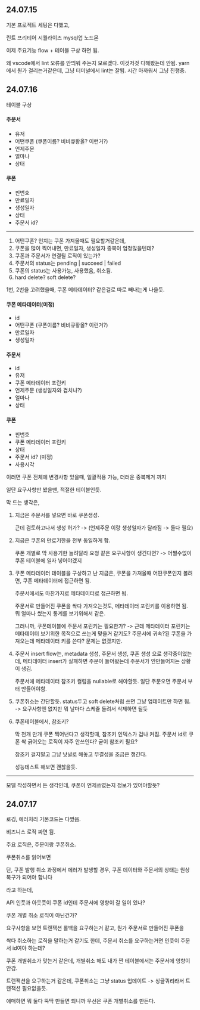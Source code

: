 ## 24.07.15

기본 프로젝트 세팅은 다했고,

린트 프리티어 시퀄라이즈 mysql업 노드몬

이제 주요기능 flow + 테이블 구상 하면 됨.

왜 vscode에서 lint 오류를 안띄워 주는지 모르겠다. 이것저것 다해봤는데 안됨.
yarn에서 뭔가 걸리는거같은데, 그냥 터미널에서 lint는 잘됨. 시간 아까워서 그냥 진행중.

## 24.07.16

테이블 구상

#### 주문서

- 유저
- 어떤쿠폰 (쿠폰이름? 비비큐황올? 이런거?)
- 언제주문
- 얼마나
- 상태

#### 쿠폰

- 핀번호
- 만료일자
- 생성일자
- 상태
- 주문서 id?

---

1. 어떤쿠폰? 인지는 쿠폰 가져올때도 필요할거같은데,
2. 쿠폰을 많이 찍어내면, 만료일자, 생성일자 중복이 엄청많을텐데?
3. 쿠폰과 주문서가 연결될 로직이 있는가?
4. 주문서의 status는 pending | succeed | failed
5. 쿠폰의 status는 사용가능, 사용했음, 취소됨.
6. hard delete? soft delete?

1번, 2번을 고려했을때, 쿠폰 메타데이터? 같은걸로 따로 빼내는게 나을듯.

#### 쿠폰 메타데이터(미정)

- id
- 어떤쿠폰 (쿠폰이름? 비비큐황올? 이런거?)
- 만료일자
- 생성일자

#### 주문서

- id
- 유저
- 쿠폰 메타데이터 포린키
- 언제주문 (생성일자와 겹치나?)
- 얼마나
- 상태

#### 쿠폰

- 핀번호
- 쿠폰 메타데이터 포린키
- 상태
- 주문서 id? (미정)
- 사용시각

이러면 쿠폰 전체에 변경사항 있을때, 일괄적용 가능, 더러운 중복제거 까지

일단 요구사항만 봤을땐, 적절한 테이블인듯.

막 드는 생각은,

1. 지금은 주문서를 넣으면 바로 쿠폰생성.

   근데 검토하고나서 생성 허가? -> (언제주문 이랑 생성일자가 달라짐 -> 둘다 필요)

2. 지금은 쿠폰의 만료기한을 전부 동일하게 함.

   쿠폰 개별로 막 사용기한 늘려달라 요청 같은 요구사항이 생긴다면? -> 어쩔수없이 쿠폰 테이블에 일자 넣어야겠지

3. 쿠폰 메타데이터 테이블을 구상하고 난 지금은, 쿠폰을 가져올때 어떤쿠폰인지 볼려면, 쿠폰 메타데이터에 접근하면 됨.

   주문서에서도 마찬가지로 메타데이터로 접근하면 됨.

   주문서로 만들어진 쿠폰을 싹다 가져오는것도, 메타데이터 포린키를 이용하면 됨. 뭐 얼마나 썼는지 통계를 보기위해서 같은.

   그러니까, 쿠폰테이블에 주문서 포린키는 필요한가? -> 근데 메타데이터 포린키는 메타데이터 보기위한 목적으로 쓰는게 맞을거 같기도? 주문서에 귀속?된 쿠폰을 가져오는데 메타데이터 키를 쓴다? 문제는 없겠지만.

4. 주문서 insert flow는, metadata 생성, 주문서 생성, 쿠폰 생성 으로 생각중이었는데, 메타데이터 insert가 실패하면 주문이 들어왔는데 주문서가 안만들어지는 상황이 생김.

   주문서에 메타데이터 참조키 컬럼을 nullable로 해야할듯. 일단 주문오면 주문서 부터 만들어야함.

5. 쿠폰취소는 간단할듯. status두고 soft delete처럼 쓰면 그냥 업데이트만 하면 됨. -> 요구사항엔 없지만 뭐 날마다 스케쥴 돌려서 삭제하면 될듯

6. 쿠폰테이블에서, 참조키?

   막 천개 만개 쿠폰 찍어낸다고 생각할때, 참조키 인덱스가 겁나 커짐. 주문서 id로 쿠폰 싹 긁어오는 로직이 자주 안쓰인다? 굳이 참조키 필요?

   참조키 걸지말고 그냥 낫널로 해놓고 무결성을 조금은 챙긴다.

   성능테스트 해보면 괜찮을듯.

---

모델 작성하면서 든 생각인데, 쿠폰이 언제쓰였는지 정보가 있어야할듯?

## 24.07.17

로깅, 에러처리 기본코드는 다짰음.

비즈니스 로직 짜면 됨.

주요 로직은, 주문이랑 쿠폰취소.

쿠폰취소를 읽어보면

단, 쿠폰 발행 취소 과정에서 에러가 발생할 경우, 쿠폰 데이터와
주문서의 상태는 원상 복구가 되어야 합니다

라고 하는데,

API 인풋과 아웃풋이 쿠폰 id인데 주문서에 영향이 갈 일이 있나?

쿠폰 개별 취소 로직이 아닌건가?

요구사항을 보면 트랜잭션 롤백을 요구하는거 같고, 뭔가 주문서로 만들어진 쿠폰을

싹다 취소하는 로직을 말하는거 같기도 한데, 주문서 취소를 요구하는거면 인풋이 주문서 id여야 하는데?

쿠폰 개별취소가 맞는거 같은데, 개별취소 해도 내가 짠 테이블에서는 주문서에 영향이 안감.

트랜잭션을 요구하는거 같은데, 쿠폰취소는 그냥 status 업데이트 -> 싱글쿼리라서 트랜잭션 필요없을듯.

애매하면 뭐 둘다 뚝딱 만들면 되니까 우선은 쿠폰 개별취소를 만든다.
